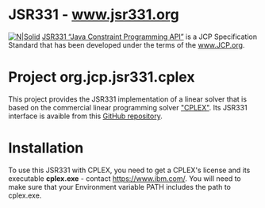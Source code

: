 # JSR331 - www.jsr331.org    
[![N|Solid](https://jsr331.files.wordpress.com/2013/05/jcp.jpg)](http://jcp.org/en/jsr/detail?id=331)
[JSR331 “Java Constraint Programming API”](http://jsr331.org) is a JCP Specification Standard that has been developed under the terms of the www.JCP.org. 

# Project org.jcp.jsr331.cplex
This project provides the JSR331 implementation of a linear solver that is based on the commercial linear programming solver ["CPLEX"](https://www.ibm.com/products/ilog-cplex-optimization-studio). Its JSR331 interface is avaible from this [GitHub repository](https://github.com/OpenRulesSupport/jsr331/tree/master/org.jcp.jsr331.linear.cplex). 

# Installation
To use this JSR331 with CPLEX, you need to get a CPLEX's license and its executable **cplex.exe** - contact https://www.ibm.com/. You will need to make sure that your Environment variable PATH includes the path to cplex.exe.